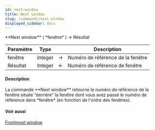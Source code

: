```yaml
---
id: next-window
title: Next window
slug: /commands/next-window
displayed_sidebar: docs
---
```


<!--REF #_command_.Next window.Syntax-->**Next window** ( *fenêtre* ) -> Résultat<!-- END REF-->
<!--REF #_command_.Next window.Params-->
| Paramètre | Type |  | Description |
| --- | --- | --- | --- |
| fenêtre | Integer | &rarr; | Numéro de référence de la fenêtre |
| Résultat | Integer | &larr; | Numéro de référence de fenêtre |

<!-- END REF-->

#### Description 

<!--REF #_command_.Next window.Summary-->La commande **Next window** retourne le numéro de référence de la fenêtre située “derrière” la fenêtre dont vous avez passé le numéro de référence dans *fenêtre* (en fonction de l'ordre des fenêtres).<!-- END REF-->

#### Voir aussi 

[Frontmost window](frontmost-window.md)  